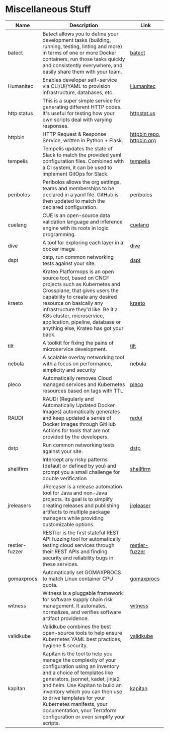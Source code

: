 # Miscellaneous Stuff

|      Name      |                                                                                                                                                                              Description                                                                                                                                                                              |                                            Link                                             |
| -------------- | --------------------------------------------------------------------------------------------------------------------------------------------------------------------------------------------------------------------------------------------------------------------------------------------------------------------------------------------------------------------- | ------------------------------------------------------------------------------------------- |
| batect         | Batect allows you to define your development tasks (building, running, testing, linting and more) in terms of one or more Docker containers, run those tasks quickly and consistently everywhere, and easily share them with your team.                                                                                                                               | [batect](https://batect.dev/)                                                               |
| Humanitec      | Enables developer self-service via CLI/UI/YAML to provision infrastructure, databases, etc.                                                                                                                                                                                                                                                                           | [Humanitec](https://humanitec.com/)                                                         |
| http status    | This is a super simple service for generating different HTTP codes. It's useful for testing how your own scripts deal with varying responses.                                                                                                                                                                                                                         | [httpstat.us](https://httpstat.us/)                                                         |
| httpbin        | HTTP Request & Response Service, written in Python + Flask.                                                                                                                                                                                                                                                                                                           | [httpbin repo](https://github.com/postmanlabs/httpbin), [httpbin.org](https://httpbin.org/) |
| tempelis       | Tempelis updates the state of Slack to match the provided yaml configuration files. Combined with a CI system, it can be used to implement GitOps for Slack.                                                                                                                                                                                                          | [tempelis](https://github.com/kubernetes-sigs/slack-infra/tree/main/tempelis)               |
| peribolos      | Peribolos allows the org settings, teams and memberships to be declared in a yaml file. GitHub is then updated to match the declared configuration.                                                                                                                                                                                                                   | [peribolos](https://github.com/kubernetes/test-infra/tree/master/prow/cmd/peribolos)        |
| cuelang        | CUE is an open-source data validation language and inference engine with its roots in logic programming.                                                                                                                                                                                                                                                              | [cuelang](https://cuelang.org/)                                                             |
| dive           | A tool for exploring each layer in a docker image                                                                                                                                                                                                                                                                                                                     | [dive](https://github.com/wagoodman/dive)                                                   |
| dspt           | dstp, run common networking tests against your site.                                                                                                                                                                                                                                                                                                                  | [dspt](https://github.com/ycd/dstp)                                                         |
| kraeto         | Krateo Platformops is an open source tool, based on CNCF projects such as Kubernetes and Crossplane, that gives users the capability to create any desired resource on basically any infrastructure they'd like. Be it a K8s cluster, microservice, application, pipeline, database or anything else, Krateo has got your back.                                       | [kraeto](https://krateo.io/)                                                                |
| tilt           | A toolkit for fixing the pains of microservice development.                                                                                                                                                                                                                                                                                                           | [tilt](https://tilt.dev/)                                                                   |
| nebula         | A scalable overlay networking tool with a focus on performance, simplicity and security                                                                                                                                                                                                                                                                               | [nebula](https://github.com/slackhq/nebula)                                                 |
| pleco          | Automatically removes Cloud managed services and Kubernetes resources based on tags with TTL                                                                                                                                                                                                                                                                          | [pleco](https://github.com/Qovery/pleco)                                                    |
| RAUDI          | RAUDI (Regularly and Automatically Updated Docker Images) automatically generates and keep updated a series of Docker Images through GitHub Actions for tools that are not provided by the developers.                                                                                                                                                                | [radui](https://github.com/cybersecsi/RAUDI)                                                |
| dstp           | Run common networking tests against your site.                                                                                                                                                                                                                                                                                                                        | [dstp](https://github.com/ycd/dstp)                                                         |
| shellfirm      | Intercept any risky patterns (default or defined by you) and prompt you a small challenge for double verification                                                                                                                                                                                                                                                     | [shellfirm](https://github.com/kaplanelad/shellfirm)                                        |
| jreleasers     | JReleaser is a release automation tool for Java and non-Java projects. Its goal is to simplify creating releases and publishing artifacts to multiple package managers while providing customizable options.                                                                                                                                                          | [jreleaser](https://jreleaser.org)                                                          |
| restler-fuzzer | RESTler is the first stateful REST API fuzzing tool for automatically testing cloud services through their REST APIs and finding security and reliability bugs in these services.                                                                                                                                                                                     | [restler-fuzzer](https://github.com/microsoft/restler-fuzzer)                               |
| gomaxprocs     | Automatically set GOMAXPROCS to match Linux container CPU quota.                                                                                                                                                                                                                                                                                                      | [gomaxprocs](https://github.com/uber-go/automaxprocs)                                       |
| witness        | Witness is a pluggable framework for software supply chain risk management. It automates, normalizes, and verifies software artifact providence.                                                                                                                                                                                                                      | [witness](https://github.com/testifysec/witness)                                            |
| validkube      | Validkube combines the best open-source tools to help ensure Kubernetes YAML best practices, hygiene & security.                                                                                                                                                                                                                                                      | [validkube](https://validkube.com)                                                          |
| kapitan        | Kapitan is the tool to help you manage the complexity of your configuration using an inventory and a choice of templates like generators, jsonnet, kadet, jinja2 and helm. Use Kapitan to build an inventory which you can then use to drive templates for your Kubernetes manifests, your documentation, your Terraform configuration or even simplify your scripts. | [kapitan](https://kapitan.dev/)                                                             |
